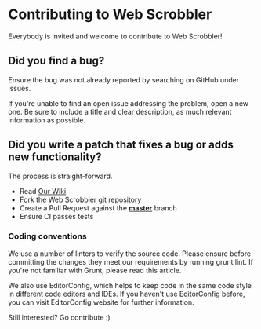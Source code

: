 # Contributing to Web Scrobbler

Everybody is invited and welcome to contribute to Web Scrobbler!

## Did you find a bug?

Ensure the bug was not already reported by searching on GitHub under issues.

If you're unable to find an open issue addressing the problem, open a new one. Be sure to include a title and clear description, as much relevant information as possible.

## Did you write a patch that fixes a bug or adds new functionality?

The process is straight-forward.

-   Read [Our Wiki](https://github.com/web-scrobbler/web-scrobbler/wiki)
-   Fork the Web Scrobbler [git repository](https://github.com/web-scrobbler/web-scrobbler)
-   Create a Pull Request against the [**master**](https://github.com/web-scrobblert/web-scrobbler/tree/master) branch
-   Ensure CI passes tests

### Coding conventions
We use a number of linters to verify the source code. Please ensure before committing the changes they meet our requirements by running grunt lint. If you're not familiar with Grunt, please read this article.

We also use EditorConfig, which helps to keep code in the same code style in different code editors and IDEs. If you haven't use EditorConfig before, you can visit EditorConfig website for further information.
 
Still interested? Go contribute :)
